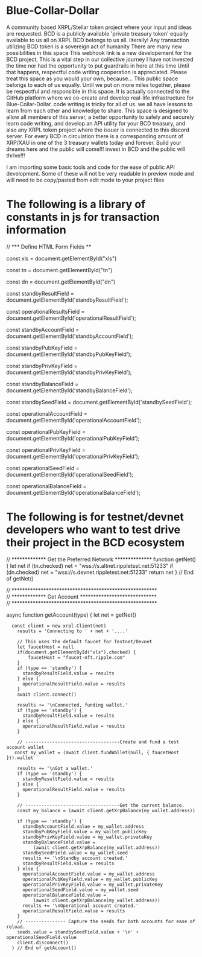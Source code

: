 # Blue-Collar-Dollar
A community based XRPL/Stellar token project where your input and ideas are requested. 
BCD is a publicly available 'private treasury token' equally available to us all on XRPL
BCD belongs to us all. literally!
Any transaction utilizing BCD token is a sovereign act of humanity
There are many new possibilities in this space
This webhook link is a new developement for the BCD project, This is a vital step in our collective journey
I have not invested the time nor had the opportunity to put guardrails in here at this time
Until that happens, respectful code writing cooperation is appreciated.
Please treat this space as you would your own, because... This public space belongs to each of us equally.
Until we put on more miles together, please be respectful and responsible in this space. 
It is actually connected to the GitHub platform where we co-create and develop real-life infrastructure for Blue-Collar-Dollar.
code writing is tricky for all of us. we all have lessons to learn from each other and knowledge to share.
This space is designed to allow all members of this server, a better opportunity to safely and securely learn code writing,
and develop an API utility for your BCD treasury, and also any XRPL token project where the issuer is connected to this discord server.
For every BCD in circulation there is a corresponding amount of XRP/XAU in one of the 3 treasury wallets today and forever.
Build your dreams here and the public will come!!!
invest in BCD and the public will thrive!!!

I am importing some basic tools and code for the ease of public API development.
Some of these will not be very readable in preview mode and will need to be copy/pasted from edit mode to your project files

# The following is a library of constants in js for transaction information

// *** Define HTML Form Fields **

const xls = document.getElementById("xls")

const tn = document.getElementById("tn")

const dn = document.getElementById("dn")

const standbyResultField = document.getElementById('standbyResultField');

const operationalResultsField = document.getElementById('operationalResultField');

const standbyAccountField = document.getElementById('standbyAccountField');

const standbyPubKeyField = document.getElementById('standbyPubKeyField');

const standbyPrivKeyField = document.getElementById('standbyPrivKeyField');

const standbyBalanceField = document.getElementById('standbyBalanceField');

const standbySeedField = document.getElementById('standbySeedField');

const operationalAccountField = document.getElementById('operationalAccountField');

const operationalPubKeyField = document.getElementById('operationalPubKeyField');

const operationalPrivKeyField = document.getElementById('operationalPrivKeyField');

const operationalSeedField = document.getElementById('operationalSeedField');

const operationalBalanceField = document.getElementById('operationalBalanceField');

# The following is for testnet/devnet developers who want to test drive their project in the BCD ecosystem

// ************* Get the Preferred Network **************
    function getNet() {
        let net
           if (tn.checked) net = "wss://s.altnet.rippletest.net:51233"
           if (dn.checked) net = "wss://s.devnet.rippletest.net:51233"
           return net
        } // End of getNet()

// *******************************************************              
// ************* Get Account *****************************  
// *******************************************************
  
  async function getAccount(type) {
      let net = getNet()
      
      const client = new xrpl.Client(net)
        results = 'Connecting to ' + net + '....'
        
        // This uses the default faucet for Testnet/Devnet
        let faucetHost = null
        if(document.getElementById("xls").checked) {
            faucetHost = "faucet-nft.ripple.com"
        } 
        if (type == 'standby') {
          standbyResultField.value = results
        } else {
          operationalResultField.value = results
        }
        await client.connect()
        
        results += '\nConnected, funding wallet.'
        if (type == 'standby') {
          standbyResultField.value = results
        } else {
          operationalResultField.value = results
        }
        
        // -----------------------------------Create and fund a test account wallet
       const my_wallet = (await client.fundWallet(null, { faucetHost })).wallet
        
        results += '\nGot a wallet.'
        if (type == 'standby') {
          standbyResultField.value = results
        } else {
          operationalResultField.value = results
        }       
      
        // -----------------------------------Get the current balance.
        const my_balance = (await client.getXrpBalance(my_wallet.address))  
        
        if (type == 'standby') {
          standbyAccountField.value = my_wallet.address
          standbyPubKeyField.value = my_wallet.publicKey
          standbyPrivKeyField.value = my_wallet.privateKey
          standbyBalanceField.value = 
              (await client.getXrpBalance(my_wallet.address))
          standbySeedField.value = my_wallet.seed
          results += '\nStandby account created.'
          standbyResultField.value = results
        } else {
          operationalAccountField.value = my_wallet.address
          operationalPubKeyField.value = my_wallet.publicKey
          operationalPrivKeyField.value = my_wallet.privateKey
          operationalSeedField.value = my_wallet.seed
          operationalBalanceField.value = 
              (await client.getXrpBalance(my_wallet.address))
          results += '\nOperational account created.'
          operationalResultField.value = results
        }
        // --------------- Capture the seeds for both accounts for ease of reload.
        seeds.value = standbySeedField.value + '\n' + operationalSeedField.value
        client.disconnect()
      } // End of getAccount()
